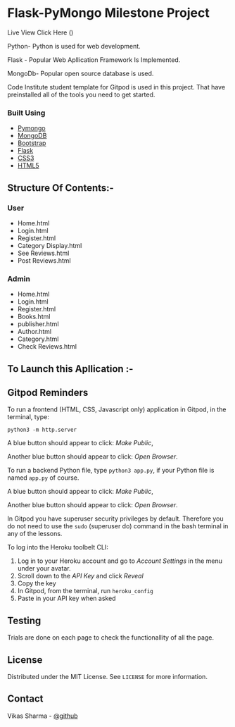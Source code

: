 # Flask-PyMongo Milestone Project

Live View Click Here ()

Python- Python is used for web development.

Flask - Popular Web Apllication Framework Is Implemented.

MongoDb- Popular open source database is used.

Code Institute student template for Gitpod is used in this project. That have preinstalled all of the tools you need to get started. 

### Built Using

* [Pymongo](https://www.w3schools.com/python/python_mongodb_getstarted.asp)
* [MongoDB](https://www.w3schools.com/mongodb/)
* [Bootstrap](https://www.w3schools.com/bootstarp/)
* [Flask](https://www.w3schools.com/flask/)
* [CSS3](https://www.w3schools.com/css/)
* [HTML5](https://www.w3schools.com/html/)


## Structure Of Contents:-

### User 

* Home.html
* Login.html
* Register.html
* Category Display.html
* See Reviews.html
* Post Reviews.html

### Admin 

* Home.html
* Login.html
* Register.html
* Books.html
* publisher.html
* Author.html
* Category.html
* Check Reviews.html




## To Launch this Apllication :-

## Gitpod Reminders

To run a frontend (HTML, CSS, Javascript only) application in Gitpod, in the terminal, type:

`python3 -m http.server`

A blue button should appear to click: _Make Public_,

Another blue button should appear to click: _Open Browser_.

To run a backend Python file, type `python3 app.py`, if your Python file is named `app.py` of course.

A blue button should appear to click: _Make Public_,

Another blue button should appear to click: _Open Browser_.

In Gitpod you have superuser security privileges by default. Therefore you do not need to use the `sudo` (superuser do) command in the bash terminal in any of the lessons.

To log into the Heroku toolbelt CLI:

1. Log in to your Heroku account and go to *Account Settings* in the menu under your avatar.
2. Scroll down to the *API Key* and click *Reveal*
3. Copy the key
4. In Gitpod, from the terminal, run `heroku_config`
5. Paste in your API key when asked

## Testing

Trials are done on each page to check the functionallity of all the page.

  
<!-- LICENSE -->
## License

Distributed under the MIT License. See `LICENSE` for more information.

<!-- CONTACT -->
## Contact  

Vikas Sharma - [@github](https://github.com/vikasinder/)
